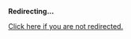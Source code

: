 <!DOCTYPE html>
<html>
<head>
<title>Redirecting...</title>
<link rel="canonical" href="http://blog.jle.im/entry/looking-forward-a-doctorate-program.md"/>
<meta http-equiv="content-type" content="text/html; charset=utf-8" />
<meta http-equiv="refresh" content="0; url=http://blog.jle.im/entry/looking-forward-a-doctorate-program.md" />
</head>
<body>
  <p><strong>Redirecting...</strong></p>
  <p><a href='http://blog.jle.im/entry/looking-forward-a-doctorate-program.md'>Click here if you are not redirected.</a></p>
  <script>
    document.location.href = "http://blog.jle.im/entry/looking-forward-a-doctorate-program.md";
  </script>
</body>
</html>
